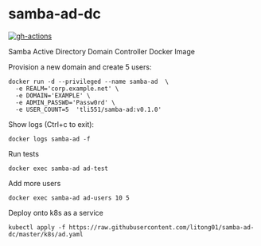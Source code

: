 # samba-ad-dc

[![gh-actions](https://github.com/tongli01/samba-ad-dc/actions/workflows/multi-arch-image.yml/badge.svg)](https://github.com/litong01/samba-ad-dc/actions/workflows/multi-arch-image.yml)

Samba Active Directory Domain Controller Docker Image

Provision a new domain and create 5 users:
```
docker run -d --privileged --name samba-ad  \
  -e REALM='corp.example.net' \
  -e DOMAIN='EXAMPLE' \
  -e ADMIN_PASSWD='Passw0rd' \
  -e USER_COUNT=5  'tli551/samba-ad:v0.1.0'
```

Show logs (Ctrl+c to exit):
```
docker logs samba-ad -f
```

Run tests
```
docker exec samba-ad ad-test
```

Add more users
```
docker exec samba-ad ad-users 10 5
```

Deploy onto k8s as a service
```
kubectl apply -f https://raw.githubusercontent.com/litong01/samba-ad-dc/master/k8s/ad.yaml
```
